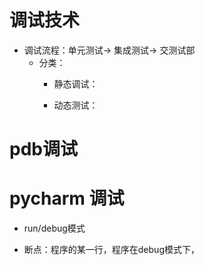 # 调试技术

- 调试流程：单元测试-> 集成测试-> 交测试部
   - 分类：
      - 静态调试：

      - 动态测试：

# pdb调试

# pycharm 调试

- run/debug模式

- 断点：程序的某一行，程序在debug模式下，



